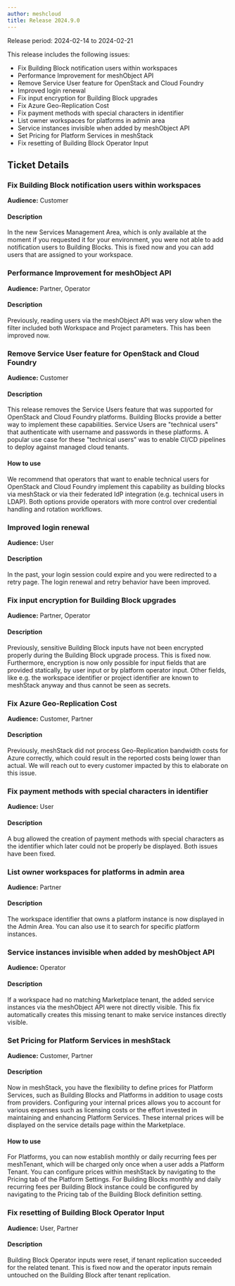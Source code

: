 ```yaml
---
author: meshcloud
title: Release 2024.9.0
---
```


Release period: 2024-02-14 to 2024-02-21

This release includes the following issues:
* Fix Building Block notification users within workspaces
* Performance Improvement for meshObject API
* Remove Service User feature for OpenStack and Cloud Foundry
* Improved login renewal
* Fix input encryption for Building Block upgrades
* Fix Azure Geo-Replication Cost
* Fix payment methods with special characters in identifier
* List owner workspaces for platforms in admin area
* Service instances invisible when added by meshObject API
* Set Pricing for Platform Services in meshStack
* Fix resetting of Building Block Operator Input
<!--truncate-->

## Ticket Details
### Fix Building Block notification users within workspaces
**Audience:** Customer<br>

#### Description
In the new Services Management Area, which is only available at the moment if you requested it for your environment,
you were not able to add notification users to Building Blocks. This is fixed now and you can add users that are assigned
to your workspace.

### Performance Improvement for meshObject API
**Audience:** Partner, Operator<br>

#### Description
Previously, reading users via the meshObject API was very slow when the filter included
both Workspace and Project parameters. This has been improved now.

### Remove Service User feature for OpenStack and Cloud Foundry
**Audience:** Customer<br>

#### Description
This release removes the Service Users feature that was supported for OpenStack and Cloud Foundry platforms.
Building Blocks provide a better way to implement these capabilities.
Service Users are "technical users" that authenticate with username and passwords in these platforms.
A popular use case for these "technical users" was to enable CI/CD pipelines to deploy against managed cloud tenants.

#### How to use
We recommend that operators that want to enable technical users for OpenStack and Cloud Foundry implement this capability
as building blocks via meshStack or via their federated IdP integration (e.g. technical users in LDAP).
Both options provide operators with more control over credential handling and rotation workflows.

### Improved login renewal
**Audience:** User<br>

#### Description
In the past, your login session could expire and you were
redirected to a retry page. The login renewal and retry behavior 
have been improved.

### Fix input encryption for Building Block upgrades
**Audience:** Partner, Operator<br>

#### Description
Previously, sensitive Building Block inputs have not been encrypted properly
during the Building Block upgrade process. This is fixed now.
Furthermore, encryption is now only possible for input fields that are provided
statically, by user input or by platform operator input. Other fields, like e.g.
the workspace identifier or project identifier are known to meshStack anyway and
thus cannot be seen as secrets.

### Fix Azure Geo-Replication Cost
**Audience:** Customer, Partner<br>

#### Description
Previously, meshStack did not process Geo-Replication bandwidth costs for
Azure correctly, which could result in the reported costs being lower than
actual. We will reach out to every customer impacted by this to elaborate on
this issue.

### Fix payment methods with special characters in identifier
**Audience:** User<br>

#### Description
A bug allowed the creation of payment methods with special characters as
the identifier which later could not be properly be displayed. Both issues
have been fixed.

### List owner workspaces for platforms in admin area
**Audience:** Partner<br>

#### Description
The workspace identifier that owns a platform instance is now displayed in the Admin Area. You can also
use it to search for specific platform instances.

### Service instances invisible when added by meshObject API
**Audience:** Operator<br>

#### Description
If a workspace had no matching Marketplace tenant, the added service instances via
the meshObject API were not directly visible. 
This fix automatically creates this missing tenant to make service 
instances directly visible.

### Set Pricing for Platform Services in meshStack
**Audience:** Customer, Partner<br>

#### Description
Now in meshStack, you have the flexibility to define prices for Platform Services, such as Building Blocks 
and Platforms in addition to usage costs from providers. Configuring your internal prices allows you to account 
for various expenses such as licensing costs or the effort invested in maintaining and enhancing Platform Services.
These internal prices will be displayed on the service details page within the Marketplace.

#### How to use
For Platforms, you can now establish monthly or daily recurring fees per meshTenant, which will be charged only 
once when a user adds a Platform Tenant. You can configure prices within meshStack by navigating to the Pricing tab 
of the Platform Settings. For Building Blocks monthly and daily recurring fees per Building Block instance could be 
configured by navigating to the Pricing tab of the Building Block definition setting.

### Fix resetting of Building Block Operator Input
**Audience:** User, Partner<br>

#### Description
Building Block Operator inputs were reset, if tenant replication succeeded for the related tenant. 
This is fixed now and the operator inputs remain untouched on the Building Block after tenant
replication.


